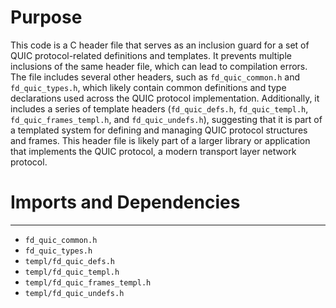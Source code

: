 # Purpose
This code is a C header file that serves as an inclusion guard for a set of QUIC protocol-related definitions and templates. It prevents multiple inclusions of the same header file, which can lead to compilation errors. The file includes several other headers, such as `fd_quic_common.h` and `fd_quic_types.h`, which likely contain common definitions and type declarations used across the QUIC protocol implementation. Additionally, it includes a series of template headers (`fd_quic_defs.h`, `fd_quic_templ.h`, `fd_quic_frames_templ.h`, and `fd_quic_undefs.h`), suggesting that it is part of a templated system for defining and managing QUIC protocol structures and frames. This header file is likely part of a larger library or application that implements the QUIC protocol, a modern transport layer network protocol.
# Imports and Dependencies

---
- `fd_quic_common.h`
- `fd_quic_types.h`
- `templ/fd_quic_defs.h`
- `templ/fd_quic_templ.h`
- `templ/fd_quic_frames_templ.h`
- `templ/fd_quic_undefs.h`


